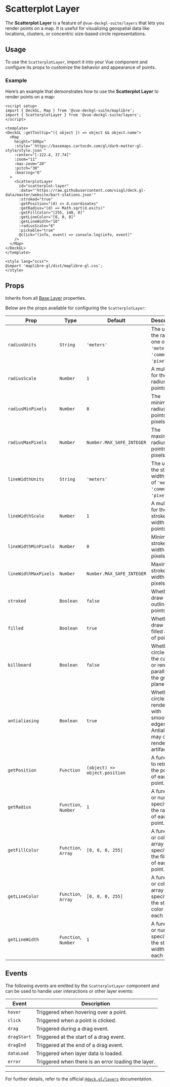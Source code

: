 <script setup>
import { DeckGL, Map } from '@vue-deckgl-suite/maplibre';
import { ScatterplotLayer } from '@vue-deckgl-suite/layers';
import 'maplibre-gl/dist/maplibre-gl.css';
</script>


# Scatterplot Layer

The **Scatterplot Layer** is a feature of `@vue-deckgl-suite/layers` that lets you render points on a map. It is useful for visualizing geospatial data like locations, clusters, or concentric size-based circle representations.

<ClientOnly>
<DeckGL :getTooltip="({ object }) => object && object.name">
  <Map
    height="400px"
    :style="`https://basemaps.cartocdn.com/gl/dark-matter-gl-style/style.json`"
    :center="[-122.4, 37.74]"
    :zoom="11"
    :max-zoom="20"
    :pitch="30"
    :bearing="0"
  >
    <ScatterplotLayer
      id="scatterplot-layer"
      :data="'https://raw.githubusercontent.com/visgl/deck.gl-data/master/website/bart-stations.json'"
      :stroked="true"
      :getPosition="(d) => d.coordinates"
      :getRadius="(d) => Math.sqrt(d.exits)"
      :getFillColor="[255, 140, 0]"
      :getLineColor="[0, 0, 0]"
      :getLineWidth="10"
      :radiusScale="6"
      :pickable="true"
      @click="(info, event) => console.log(info, event)"
    />
  </Map>
</DeckGL>
</ClientOnly>

## Usage

To use the `ScatterplotLayer`, import it into your Vue component and configure its props to customize the behavior and appearance of points.

### Example

Here’s an example that demonstrates how to use the **Scatterplot Layer** to render points on a map:

```vue
<script setup>
import { DeckGL, Map } from '@vue-deckgl-suite/maplibre';
import { ScatterplotLayer } from '@vue-deckgl-suite/layers';
</script>

<template>
<DeckGL :getTooltip="({ object }) => object && object.name">
  <Map
    height="500px"
    :style="`https://basemaps.cartocdn.com/gl/dark-matter-gl-style/style.json`"
    :center="[-122.4, 37.74]"
    :zoom="11"
    :max-zoom="20"
    :pitch="30"
    :bearing="0"
  >
    <ScatterplotLayer
      id="scatterplot-layer"
      :data="'https://raw.githubusercontent.com/visgl/deck.gl-data/master/website/bart-stations.json'"
      :stroked="true"
      :getPosition="(d) => d.coordinates"
      :getRadius="(d) => Math.sqrt(d.exits)"
      :getFillColor="[255, 140, 0]"
      :getLineColor="[0, 0, 0]"
      :getLineWidth="10"
      :radiusScale="6"
      :pickable="true"
      @click="(info, event) => console.log(info, event)"
    />
  </Map>
</DeckGL>
</template>

<style lang="scss">
@import 'maplibre-gl/dist/maplibre-gl.css';
</style>
```

## Props

Inherits from all [Base Layer](https://deck.gl/docs/api-reference/core/layer#properties) properties.

Below are the props available for configuring the `ScatterplotLayer`:

| Prop                 | Type                     | Default                      | Description                                                                                   |
|----------------------|--------------------------|------------------------------|-----------------------------------------------------------------------------------------------|
| `radiusUnits`        | `String`                | `'meters'`                   | The units of the radius, one of `'meters'`, `'common'`, or `'pixels'`.                        |
| `radiusScale`        | `Number`                | `1`                          | A multiplier for the radius of points.                                                        |
| `radiusMinPixels`    | `Number`                | `0`                          | The minimum radius of points in pixels.                                                       |
| `radiusMaxPixels`    | `Number`                | `Number.MAX_SAFE_INTEGER`    | The maximum radius of points in pixels.                                                       |
| `lineWidthUnits`     | `String`                | `'meters'`                   | The units of the stroke width, one of `'meters'`, `'common'`, or `'pixels'`.                  |
| `lineWidthScale`     | `Number`                | `1`                          | A multiplier for the stroke width of points.                                                  |
| `lineWidthMinPixels` | `Number`                | `0`                          | Minimum stroke width in pixels.                                                               |
| `lineWidthMaxPixels` | `Number`                | `Number.MAX_SAFE_INTEGER`    | Maximum stroke width in pixels.                                                               |
| `stroked`            | `Boolean`               | `false`                      | Whether to draw the outline of points.                                                        |
| `filled`             | `Boolean`               | `true`                       | Whether to draw the filled area of points.                                                    |
| `billboard`          | `Boolean`               | `false`                      | Whether circles face the camera or remain parallel to the ground plane.                       |
| `antialiasing`       | `Boolean`               | `true`                       | Whether circles are rendered with smoothed edges. Antialiasing may cause rendering artifacts. |
| `getPosition`        | `Function`              | `(object) => object.position`| A function to retrieve the position of each point.                                             |
| `getRadius`          | `Function`, `Number`    | `1`                          | A function or number specifying the radius of each point.                                      |
| `getFillColor`       | `Function`, `Array`     | `[0, 0, 0, 255]`             | A function or color array specifying the fill color of each point.                             |
| `getLineColor`       | `Function`, `Array`     | `[0, 0, 0, 255]`             | A function or color array specifying the stroke color of each point.                           |
| `getLineWidth`       | `Function`, `Number`    | `1`                          | A function or number specifying the stroke width of each point.                                |

## Events

The following events are emitted by the `ScatterplotLayer` component and can be used to handle user interactions or other layer events:

| Event         | Description                               |
|---------------|-------------------------------------------|
| `hover`       | Triggered when hovering over a point.     |
| `click`       | Triggered when a point is clicked.        |
| `drag`        | Triggered during a drag event.            |
| `dragStart`   | Triggered at the start of a drag event.   |
| `dragEnd`     | Triggered at the end of a drag event.     |
| `dataLoad`    | Triggered when layer data is loaded.      |
| `error`       | Triggered when there is an error loading the layer. |


---

For further details, refer to the official [`@deck.gl/layers`](https://deck.gl/docs/api-reference/layers/scatterplot-layer) documentation.